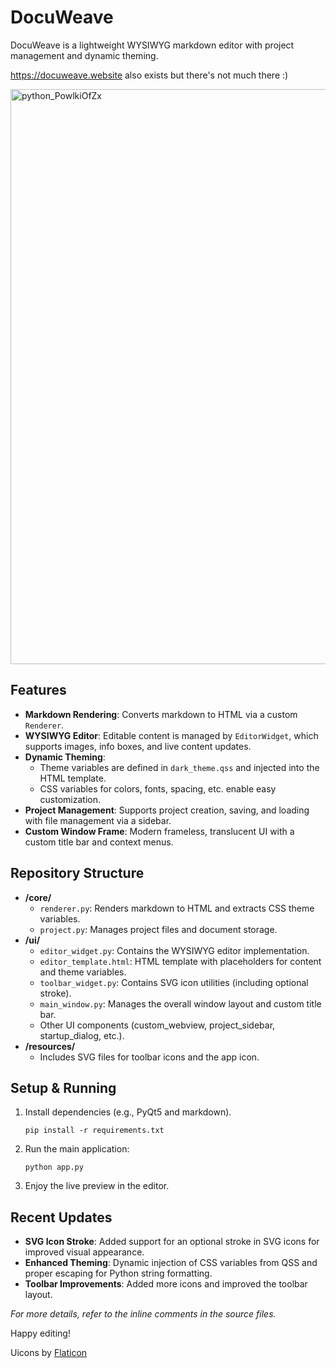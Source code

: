# DocuWeave

DocuWeave is a lightweight WYSIWYG markdown editor with project management and dynamic theming.

https://docuweave.website also exists but there's not much there :)

<img width="920" alt="python_PowlkiOfZx" src="https://github.com/user-attachments/assets/29aa527e-fac6-4ac9-801b-d335cc9fd461" />


## Features

- **Markdown Rendering**: Converts markdown to HTML via a custom `Renderer`.
- **WYSIWYG Editor**: Editable content is managed by `EditorWidget`, which supports images, info boxes, and live content updates.
- **Dynamic Theming**: 
  - Theme variables are defined in `dark_theme.qss` and injected into the HTML template.
  - CSS variables for colors, fonts, spacing, etc. enable easy customization.
- **Project Management**: Supports project creation, saving, and loading with file management via a sidebar.
- **Custom Window Frame**: Modern frameless, translucent UI with a custom title bar and context menus.

## Repository Structure

- **/core/**
  - `renderer.py`: Renders markdown to HTML and extracts CSS theme variables.
  - `project.py`: Manages project files and document storage.
- **/ui/**
  - `editor_widget.py`: Contains the WYSIWYG editor implementation.
  - `editor_template.html`: HTML template with placeholders for content and theme variables.
  - `toolbar_widget.py`: Contains SVG icon utilities (including optional stroke).
  - `main_window.py`: Manages the overall window layout and custom title bar.
  - Other UI components (custom_webview, project_sidebar, startup_dialog, etc.).
- **/resources/**
  - Includes SVG files for toolbar icons and the app icon.

## Setup & Running

1. Install dependencies (e.g., PyQt5 and markdown).
   ```
   pip install -r requirements.txt
   ```
2. Run the main application:
   ```
   python app.py
   ```
3. Enjoy the live preview in the editor.

## Recent Updates

- **SVG Icon Stroke**: Added support for an optional stroke in SVG icons for improved visual appearance.
- **Enhanced Theming**: Dynamic injection of CSS variables from QSS and proper escaping for Python string formatting.
- **Toolbar Improvements**: Added more icons and improved the toolbar layout.

_For more details, refer to the inline comments in the source files._

Happy editing!

Uicons by <a href="https://www.flaticon.com/uicons">Flaticon</a>
